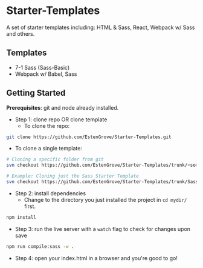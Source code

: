 # Starter-Templates
A set of starter templates including: HTML &amp; Sass, React, Webpack w/ Sass and others.

## __Templates__
- 7-1 Sass (Sass-Basic)
- Webpack w/ Babel, Sass


## Getting Started
__Prerequisites__: git and node already installed.

- Step 1: clone repo OR clone template
  - To clone the repo:
```bash
git clone https://github.com/EstenGrove/Starter-Templates.git
```
  - To clone a single template:
```bash
# Cloning a specific folder from git
svn checkout https://github.com/EstenGrove/Starter-Templates/trunk/<some-template>

# Example: Cloning just the Sass Starter Template
svn checkout https://github.com/EstenGrove/Starter-Templates/trunk/Sass-Basic
```
- Step 2: install dependencies
  - Change to the directory you just installed the project in ```cd mydir/``` first. 
```bash
npm install
```
- Step 3: run the live server with a ```watch``` flag to check for changes upon save
```bash
npm run compile:sass -w .
```
- Step 4: open your index.html in a browser and you're good to go!
